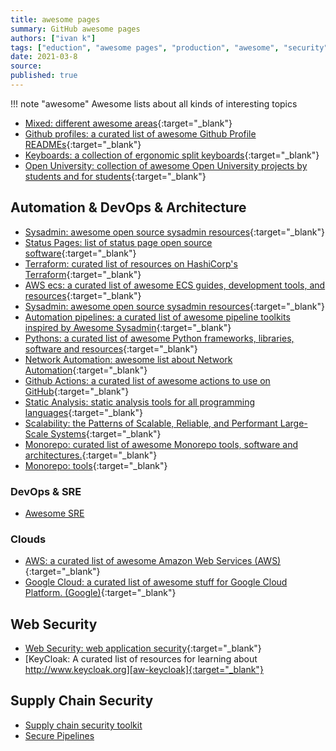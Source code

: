 ```yaml
---
title: awesome pages
summary: GitHub awesome pages
authors: ["ivan k"]
tags: ["eduction", "awesome pages", "production", "awesome", "security", "cyber-sec"]
date: 2021-03-8
source:
published: true
---
```


!!! note "awesome"
    Awesome lists about all kinds of interesting topics

- [Mixed: different awesome areas][jsut-awesome]{:target="_blank"}
- [Github profiles: a curated list of awesome Github Profile READMEs][github-profiles]{:target="_blank"}
- [Keyboards: a collection of ergonomic split keyboards][keyboards]{:target="_blank"}
- [Open University: collection of awesome Open University projects by students and for students][keyboards]{:target="_blank"}

## Automation & DevOps & Architecture

- [Sysadmin: awesome open source sysadmin resources][awesome-sysadmin]{:target="_blank"}
- [Status Pages: list of status page open source software][status-pages]{:target="_blank"}
- [Terraform: curated list of resources on HashiCorp's Terraform][aw-terraform]{:target="_blank"}
- [AWS ecs: a curated list of awesome ECS guides, development tools, and resources][awesome-ecs]{:target="_blank"}
- [Sysadmin: awesome open source sysadmin resources][awesome-sysadmin]{:target="_blank"}
- [Automation pipelines: a curated list of awesome pipeline toolkits inspired by Awesome Sysadmin][autpipelines]{:target="_blank"}
- [Pythons: a curated list of awesome Python frameworks, libraries, software and resources][aw-python]{:target="_blank"}
- [Network Automation: awesome list about Network Automation][aw-networkautomation]{:target="_blank"}
- [Github Actions: a curated list of awesome actions to use on GitHub][aw-actions]{:target="_blank"}
- [Static Analysis: static analysis tools for all programming languages][aw-static-analysis]{:target="_blank"}
- [Scalability: the Patterns of Scalable, Reliable, and Performant Large-Scale Systems][aw-scalability]{:target="_blank"}
- [Monorepo: curated list of awesome Monorepo tools, software and architectures.][aw-monorepo]{:target="_blank"}
- [Monorepo: tools](https://monorepo.tools/){:target="_blank"}

### DevOps & SRE

- [Awesome SRE](https://github.com/ivankatliarchuk/awesome-sre)

### Clouds

- [AWS: a curated list of awesome Amazon Web Services (AWS)][aw-aws]{:target="_blank"}
- [Google Cloud: a curated list of awesome stuff for Google Cloud Platform. (Google)][aw-googlecloud]{:target="_blank"}

## Web Security

- [Web Security: web application security][aw-pentest-web]{:target="_blank"}
- [KeyCloak: A curated list of resources for learning about http://www.keycloak.org][aw-keycloak]{:target="_blank"}

## Supply Chain Security

- [Supply chain security toolkit](https://www.jetstack.io/software-supply-chain/#overview)
- [Secure Pipelines](https://github.com/ik-security/blueprint-securesoftwarepipeline)

<!-- resources -->
[awesome-sysadmin]: https://github.com/kahun/awesome-sysadmin
[jsut-awesome]: https://github.com/sindresorhus/awesome
[awesome-ecs]: https://github.com/nathanpeck/awesome-ecs
[status-pages]: https://github.com/ivbeg/awesome-status-pages/blob/master/README.md
[github-profiles]: https://github.com/abhisheknaiidu/awesome-github-profile-readme
[keyboards]: https://github.com/diimdeep/awesome-split-keyboards
[autpipelines]: https://github.com/ivankatliarchuk/awesome-pipeline
[aw-python]: https://github.com/vinta/awesome-python
[aw-networkautomation]: https://github.com/networktocode/awesome-network-automation
[aw-actions]: https://github.com/sdras/awesome-actions
[aw-pentest-web]: https://github.com/infoslack/awesome-web-hacking
[aw-static-analysis]: https://github.com/analysis-tools-dev/static-analysis
[aw-keycloak]: https://github.com/thomasdarimont/awesome-keycloak
[aw-aws]: https://github.com/donnemartin/awesome-aws
[aw-scalability]: https://github.com/binhnguyennus/awesome-scalability
[aw-monorepo]: https://github.com/korfuri/awesome-monorepo
[aw-googlecloud]: https://github.com/GoogleCloudPlatform/awesome-google-cloud
[aw-terraform]: https://github.com/shuaibiyy/awesome-terraform
